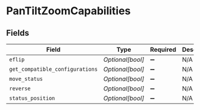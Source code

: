 # PanTiltZoomCapabilities


## Fields

| Field                           | Type                            | Required                        | Description                     |
| ------------------------------- | ------------------------------- | ------------------------------- | ------------------------------- |
| `eflip`                         | *Optional[bool]*                | :heavy_minus_sign:              | N/A                             |
| `get_compatible_configurations` | *Optional[bool]*                | :heavy_minus_sign:              | N/A                             |
| `move_status`                   | *Optional[bool]*                | :heavy_minus_sign:              | N/A                             |
| `reverse`                       | *Optional[bool]*                | :heavy_minus_sign:              | N/A                             |
| `status_position`               | *Optional[bool]*                | :heavy_minus_sign:              | N/A                             |